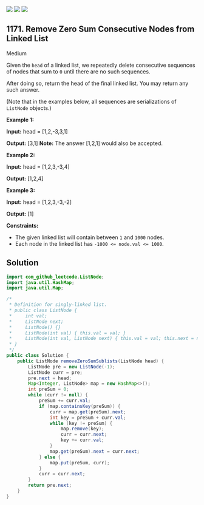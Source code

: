 [![](https://img.shields.io/github/stars/javadev/LeetCode-in-Java?label=Stars&style=flat-square)](https://github.com/javadev/LeetCode-in-Java)
[![](https://img.shields.io/github/forks/javadev/LeetCode-in-Java?label=Fork%20me%20on%20GitHub%20&style=flat-square)](https://github.com/javadev/LeetCode-in-Java/fork)
[![](https://img.shields.io/badge/-LeetCode%20in%20Kotlin-blue?style=flat-square)](https://github.com/javadev/LeetCode-in-Kotlin)

## 1171\. Remove Zero Sum Consecutive Nodes from Linked List

Medium

Given the `head` of a linked list, we repeatedly delete consecutive sequences of nodes that sum to `0` until there are no such sequences.

After doing so, return the head of the final linked list. You may return any such answer.

(Note that in the examples below, all sequences are serializations of `ListNode` objects.)

**Example 1:**

**Input:** head = [1,2,-3,3,1]

**Output:** [3,1] **Note:** The answer [1,2,1] would also be accepted.

**Example 2:**

**Input:** head = [1,2,3,-3,4]

**Output:** [1,2,4]

**Example 3:**

**Input:** head = [1,2,3,-3,-2]

**Output:** [1]

**Constraints:**

*   The given linked list will contain between `1` and `1000` nodes.
*   Each node in the linked list has `-1000 <= node.val <= 1000`.

## Solution

```java
import com_github_leetcode.ListNode;
import java.util.HashMap;
import java.util.Map;

/*
 * Definition for singly-linked list.
 * public class ListNode {
 *     int val;
 *     ListNode next;
 *     ListNode() {}
 *     ListNode(int val) { this.val = val; }
 *     ListNode(int val, ListNode next) { this.val = val; this.next = next; }
 * }
 */
public class Solution {
    public ListNode removeZeroSumSublists(ListNode head) {
        ListNode pre = new ListNode(-1);
        ListNode curr = pre;
        pre.next = head;
        Map<Integer, ListNode> map = new HashMap<>();
        int preSum = 0;
        while (curr != null) {
            preSum += curr.val;
            if (map.containsKey(preSum)) {
                curr = map.get(preSum).next;
                int key = preSum + curr.val;
                while (key != preSum) {
                    map.remove(key);
                    curr = curr.next;
                    key += curr.val;
                }
                map.get(preSum).next = curr.next;
            } else {
                map.put(preSum, curr);
            }
            curr = curr.next;
        }
        return pre.next;
    }
}
```